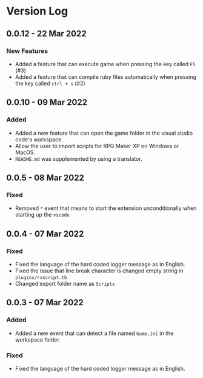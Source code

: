 # Version Log

## 0.0.12 - 22 Mar 2022

### New Features

- Added a feature that can execute game when pressing the key called `F5` (#3)
- Added a feature that can compile ruby files automatically when pressing the key called `ctrl + s` (#2)

## 0.0.10 - 09 Mar 2022

### Added

- Added a new feature that can open the game folder in the visual studio code's workspace.
- Allow the user to import scripts for RPG Maker XP on Windows or MacOS.
- `README.md` was supplemented by using a translator.

## 0.0.5 - 08 Mar 2022

### Fixed

- Removed `*` event that means to start the extension unconditionally when starting up the `vscode`

## 0.0.4 - 07 Mar 2022

### Fixed

- Fixed the language of the hard coded logger message as in English.
- Fixed the issue that line break character is changed empty string in `plugins/rxscript.tb`
- Changed export folder name as `Scripts`

## 0.0.3 - 07 Mar 2022

### Added

- Added a new event that can detect a file named `Game.ini` in the workspace folder.

### Fixed

- Fixed the language of the hard coded logger message as in English.
